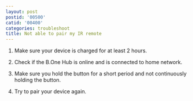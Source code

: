 ```yaml
---
layout: post
postid: '00500'
catid: '00400'
categories: troubleshoot
title: Not able to pair my IR remote
---
```


1. Make sure your device is charged for at least 2 hours.

2. Check if the B.One Hub is online and is connected to home network.

3. Make sure you hold the button for a short period and not continuously holding the button.

4. Try to pair your device again.